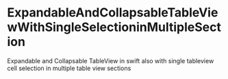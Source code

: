 # ExpandableAndCollapsableTableViewWithSingleSelectioninMultipleSection
Expandable and Collapsable TableView in swift also with single tableview cell selection in multiple table view sections
